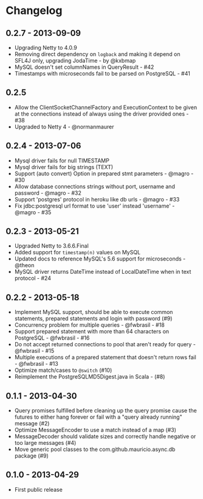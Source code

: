 # Changelog

## 0.2.7 - 2013-09-09

* Upgrading Netty to 4.0.9
* Removing direct dependency on `logback` and making it depend on SFL4J only, upgrading JodaTime - by @kxbmap
* MySQL doesn't set columnNames in QueryResult - #42
* Timestamps with microseconds fail to be parsed on PostgreSQL - #41

## 0.2.5

* Allow the ClientSocketChannelFactory and ExecutionContext to be given at the connections instead of
 always using the driver provided ones - #38
* Upgraded to Netty 4 - @normanmaurer

## 0.2.4 - 2013-07-06

* Mysql driver fails for null TIMESTAMP
* Mysql driver fails for big strings (TEXT)
* Support (auto convert) Option in prepared stmt parameters - @magro - #30
* Allow database connections strings without port, username and password - @magro - #32
* Support 'postgres' protocol in heroku like db urls - @magro - #33
* Fix jdbc:postgresql url format to use 'user' instead 'username' - @magro - #35


## 0.2.3 - 2013-05-21

* Upgraded Netty to 3.6.6.Final
* Added support for `timestamp(n)` values on MySQL
* Updated docs to reference MySQL's 5.6 support for microseconds - @theon
* MySQL driver returns DateTime instead of LocalDateTime when in text protocol - #24

## 0.2.2 - 2013-05-18

* Implement MySQL support, should be able to execute common statements, prepared statements and login with password (#9)
* Concurrency problem for multiple queries - @fwbrasil - #18
* Support prepared statement with more than 64 characters on PostgreSQL - @fwbrasil - #16
* Do not accept returned connections to pool that aren't ready for query - @fwbrasil - #15
* Multiple executions of a prepared statement that doesn't return rows fail - @fwbrasil - #13
* Optimize match/cases to `@switch` (#10)
* Reimplement the PostgreSQLMD5Digest.java in Scala - (#8)

## 0.1.1 - 2013-04-30

* Query promises fulfilled before cleaning up the query promise cause the futures to either hang forever or fail with a
  "query already running" message (#2)
* Optimize MessageEncoder to use a match instead of a map (#3)
* MessageDecoder should validate sizes and correctly handle negative or too large messages (#4)
* Move generic pool classes to the com.github.mauricio.async.db package (#9)

## 0.1.0 - 2013-04-29

* First public release
